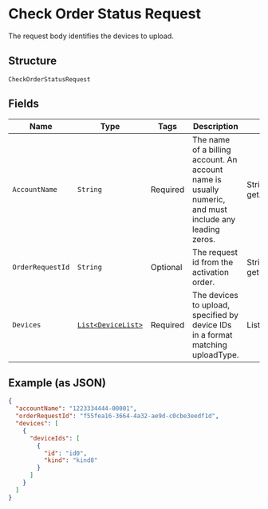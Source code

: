 
# Check Order Status Request

The request body identifies the devices to upload.

## Structure

`CheckOrderStatusRequest`

## Fields

| Name | Type | Tags | Description | Getter | Setter |
|  --- | --- | --- | --- | --- | --- |
| `AccountName` | `String` | Required | The name of a billing account. An account name is usually numeric, and must include any leading zeros. | String getAccountName() | setAccountName(String accountName) |
| `OrderRequestId` | `String` | Optional | The request id from the activation order. | String getOrderRequestId() | setOrderRequestId(String orderRequestId) |
| `Devices` | [`List<DeviceList>`](../../doc/models/device-list.md) | Required | The devices to upload, specified by device IDs in a format matching uploadType. | List<DeviceList> getDevices() | setDevices(List<DeviceList> devices) |

## Example (as JSON)

```json
{
  "accountName": "1223334444-00001",
  "orderRequestId": "f55fea16-3664-4a32-ae9d-c0cbe3eedf1d",
  "devices": [
    {
      "deviceIds": [
        {
          "id": "id0",
          "kind": "kind8"
        }
      ]
    }
  ]
}
```

